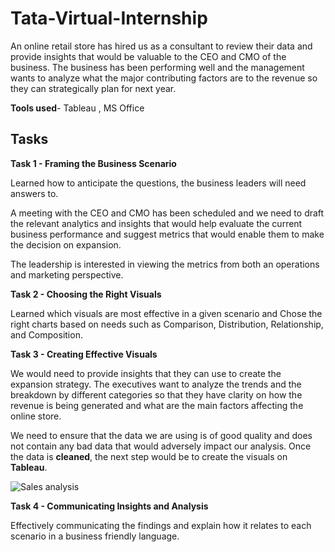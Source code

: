 # Tata-Virtual-Internship
An online retail store has hired us as a consultant to review their data and provide insights that would be valuable to the CEO and CMO of the business. The business has been performing well and the management wants to analyze what the major contributing factors are to the revenue so they can strategically plan for next year.

**Tools used**- Tableau , MS Office

## Tasks

**Task 1 - Framing the Business Scenario**

Learned how to anticipate the questions, the business leaders will need answers to.

A meeting with the CEO and CMO has been scheduled and we need to draft the relevant analytics and insights that would help evaluate the current business performance and suggest metrics that would enable them to make the decision on expansion.

The leadership is interested in viewing the metrics from both an operations and marketing perspective.

**Task 2 - Choosing the Right Visuals**

Learned which visuals are most effective in a given scenario and Chose the right charts based on needs such as Comparison, Distribution, Relationship, and Composition.

**Task 3 - Creating Effective Visuals**

We would need to provide insights that they can use to create the expansion strategy. The executives want to analyze the trends and the breakdown by different categories so that they have clarity on how the revenue is being generated and what are the main factors affecting the online store.

We need to ensure that the data we are using is of good quality and does not contain any bad data that would adversely impact our analysis. Once the data is **cleaned**, the next step would be to create the visuals on **Tableau**.

![Sales analysis](https://github.com/Dinesh-Karuppasamy/Tata-Virtual-Internship/assets/131190846/3f4fc45a-e7ea-4dcd-91a3-033faa512e9e)


**Task 4 - Communicating Insights and Analysis**

Effectively communicating the findings and explain how it relates to each scenario in a business friendly language.
